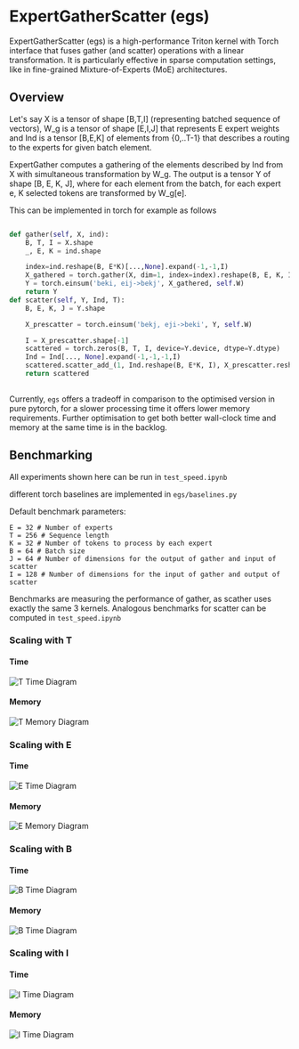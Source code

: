 # ExpertGatherScatter (egs)

ExpertGatherScatter (egs) is a high-performance Triton kernel with Torch interface that fuses gather (and scatter) operations with a linear transformation. It is particularly effective in sparse computation settings, like in fine-grained Mixture-of-Experts (MoE) architectures.

## Overview

Let's say X is a tensor of shape [B,T,I] (representing batched sequence of vectors), W_g is a tensor of shape [E,I,J] that represents E expert weights and Ind is a tensor [B,E,K] of elements from {0,..T-1} that describes a routing to the experts for given batch element. 

ExpertGather computes a gathering of the elements described by Ind from X with simultaneous transformation by W_g. The output is a tensor Y of shape [B, E, K, J], where for each element from the batch, for each expert e, K selected tokens are transformed by W_g[e].


This can be implemented in torch for example as follows
```python

def gather(self, X, ind):
    B, T, I = X.shape
    _, E, K = ind.shape

    index=ind.reshape(B, E*K)[...,None].expand(-1,-1,I)
    X_gathered = torch.gather(X, dim=1, index=index).reshape(B, E, K, I)
    Y = torch.einsum('beki, eij->bekj', X_gathered, self.W)
    return Y
def scatter(self, Y, Ind, T):
    B, E, K, J = Y.shape

    X_prescatter = torch.einsum('bekj, eji->beki', Y, self.W)

    I = X_prescatter.shape[-1]
    scattered = torch.zeros(B, T, I, device=Y.device, dtype=Y.dtype)
    Ind = Ind[..., None].expand(-1,-1,-1,I)
    scattered.scatter_add_(1, Ind.reshape(B, E*K, I), X_prescatter.reshape(B, E*K, I))
    return scattered
    
```

Currently, `egs` offers a tradeoff in comparison to the optimised version in pure pytorch, for a slower processing time it offers lower memory requirements. Further optimisation to get both better wall-clock time and memory at the same time is in the backlog.

## Benchmarking

All experiments shown here can be run in `test_speed.ipynb`

different torch baselines are implemented in `egs/baselines.py`

Default benchmark parameters:
```
E = 32 # Number of experts
T = 256 # Sequence length
K = 32 # Number of tokens to process by each expert
B = 64 # Batch size
J = 64 # Number of dimensions for the output of gather and input of scatter
I = 128 # Number of dimensions for the input of gather and output of scatter
```

Benchmarks are measuring the performance of gather, as scather uses exactly the same 3 kernels. Analogous benchmarks for scatter can be computed in `test_speed.ipynb`

### Scaling with T

#### Time

![T Time Diagram](images/T_time.png)

#### Memory

![T Memory Diagram](images/T_memory.png)

### Scaling with E

#### Time

![E Time Diagram](images/E_time.png)

#### Memory

![E Memory Diagram](images/E_memory.png)

### Scaling with B

#### Time

![B Time Diagram](images/B_time.png)

#### Memory

![B Time Diagram](images/B_memory.png)

### Scaling with I

#### Time

![I Time Diagram](images/I_time.png)

#### Memory

![I Time Diagram](images/I_memory.png)